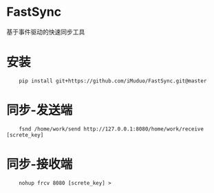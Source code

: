 # FastSync
基于事件驱动的快速同步工具
# 安装
```
    pip install git+https://github.com/iMuduo/FastSync.git@master
```
# 同步-发送端
```
    fsnd /home/work/send http://127.0.0.1:8080/home/work/receive [screte_key]
```

# 同步-接收端
```
    nohup frcv 8080 [screte_key] > 
```
